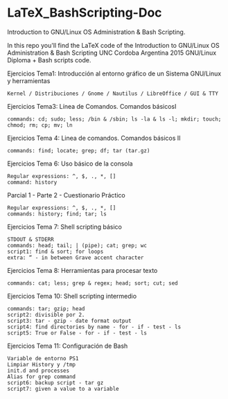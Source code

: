 # LaTeX_BashScripting-Doc
 Introduction to GNU/Linux OS Administration &amp; Bash Scripting.
 
In this repo you'll find the LaTeX code of the Introduction to GNU/Linux OS Administration &amp; Bash Scripting UNC Cordoba Argentina 2015 GNU/Linux Diploma + Bash scripts code.


Ejercicios Tema1: Introducción al entorno gráfico de un Sistema GNU/Linux y herramientas
	
	Kernel / Distribuciones / Gnome / Nautilus / LibreOffice / GUI & TTY

Ejercicios Tema3: Línea de Comandos. Comandos básicosI 
	
	commands: cd; sudo; less; /bin & /sbin; ls -la & ls -l; mkdir; touch; chmod; rm; cp; mv; ln 

Ejercicios Tema 4: Linea de comandos. Comandos básicos II 
	
	commands: find; locate; grep; df; tar (tar.gz)

Ejercicios Tema 6: Uso básico de la consola 
	
	Regular expressions: ^, $, ., *, []
	command: history

Parcial 1 - Parte 2 - Cuestionario Práctico
	
	Regular expressions: ^, $, ., *, []
	commands: history; find; tar; ls

Ejercicios Tema 7: Shell scripting básico
	
	STDOUT & STDERR
	commands: head; tail; | (pipe); cat; grep; wc
	script1: find & sort; for loops
	extra: “ - in between Grave accent character 

Ejercicios Tema 8: Herramientas para procesar texto
	
	commands: cat; less; grep & regex; head; sort; cut; sed

Ejercicios Tema 10: Shell scripting intermedio
	
	commands: tar; gzip; head
	script2: divisible por 2.
	script3: tar - gzip - date format output
	script4: find directories by name - for - if - test - ls
	script5: True or False - for - if - test - ls
	
Ejercicios Tema 11: Configuración de Bash

	Variable de entorno PS1
	Limpiar History y /tmp
	init.d and processes
	Alias for grep command
	script6: backup script - tar gz
	script7: given a value to a variable
